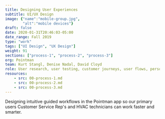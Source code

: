 ```yaml
---
title: Designing User Experiences
subtitle: UI/UX Design 
image: {"name":"mobile-group.jpg",
        "alt":"mobile devices"}
draft: false
date: 2020-01-31T20:46:03-05:00
date_range: Fall 2019
type: "work"
tags: ["UI Design", "UX Design"]
weight: 91
sections: ["process-1", "process-2", "process-3"]
org: Pointman
team: Kurt Stangl, Denise Nadal, David Cloyd
role: User research, user testing, customer journeys, user flows, personas
resources:
    - src: 00-process-1.md
    - src: 00-process-2.md
    - src: 00-process-3.md
---
```

Designing intuitive guided workflows in the Pointman app so our primary users Customer Service Rep's and HVAC technicians can work faster and smarter.
